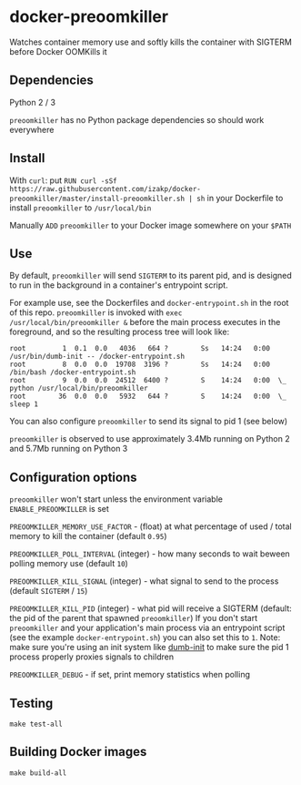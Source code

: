 # docker-preoomkiller
Watches container memory use and softly kills the container with SIGTERM before Docker OOMKills it

## Dependencies

Python 2 / 3

`preoomkiller` has no Python package dependencies so should work everywhere

## Install

With `curl`: put `RUN curl -sSf https://raw.githubusercontent.com/izakp/docker-preoomkiller/master/install-preoomkiller.sh | sh` in your Dockerfile to install `preoomkiller` to `/usr/local/bin`

Manually `ADD` `preoomkiller` to your Docker image somewhere on your `$PATH`

## Use

By default, `preoomkiller` will send `SIGTERM` to its parent pid, and is designed to run in the background in a container's entrypoint script.

For example use, see the Dockerfiles and `docker-entrypoint.sh` in the root of this repo. `preoomkiller` is invoked with `exec /usr/local/bin/preoomkiller &` before the main process executes in the foreground, and so the resulting process tree will look like:

```
root         1  0.1  0.0   4036   664 ?        Ss   14:24   0:00 /usr/bin/dumb-init -- /docker-entrypoint.sh
root         8  0.0  0.0  19708  3196 ?        Ss   14:24   0:00 /bin/bash /docker-entrypoint.sh
root         9  0.0  0.0  24512  6400 ?        S    14:24   0:00  \_ python /usr/local/bin/preoomkiller
root        36  0.0  0.0   5932   644 ?        S    14:24   0:00  \_ sleep 1
```

You can also configure `preoomkiller` to send its signal to pid 1 (see below)

`preoomkiller` is observed to use approximately 3.4Mb running on Python 2 and 5.7Mb running on Python 3

## Configuration options

`preoomkiller` won't start unless the environment variable `ENABLE_PREOOMKILLER` is set

`PREOOMKILLER_MEMORY_USE_FACTOR` - (float) at what percentage of used / total memory to kill the container (default `0.95`)

`PREOOMKILLER_POLL_INTERVAL` (integer) - how many seconds to wait beween polling memory use (default `10`)

`PREOOMKILLER_KILL_SIGNAL` (integer) - what signal to send to the process (default `SIGTERM` / `15`)

`PREOOMKILLER_KILL_PID` (integer) - what pid will receive a SIGTERM (default: the pid of the parent that spawned `preoomkiller`) If you don't start `preoomkiller` and your application's main process via an entrypoint script (see the example `docker-entrypoint.sh`) you can also set this to `1`.  Note: make sure you're using an init system like [dumb-init](https://github.com/Yelp/dumb-init) to make sure the pid 1 process properly proxies signals to children

`PREOOMKILLER_DEBUG` - if set, print memory statistics when polling

## Testing

`make test-all`

## Building Docker images

`make build-all`
